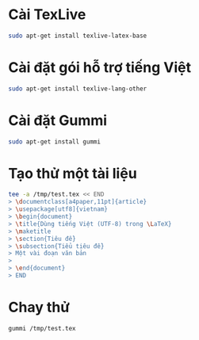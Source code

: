 # Cài TexLive

```bash
sudo apt-get install texlive-latex-base
```

# Cài đặt gói hỗ trợ tiếng Việt

```bash
sudo apt-get install texlive-lang-other
```

# Cài đặt Gummi

```bash
sudo apt-get install gummi
```

# Tạo thử một tài liệu

```bash
tee -a /tmp/test.tex << END
> \documentclass[a4paper,11pt]{article}
> \usepackage[utf8]{vietnam}
> \begin{document}
> \title{Dùng tiếng Việt (UTF-8) trong \LaTeX}
> \maketitle
> \section{Tiêu đề}
> \subsection{Tiểu tiêu đề}
> Một vài đoạn văn bản
> 
> \end{document}
> END
```

# Chay thử

```bash
gummi /tmp/test.tex
```
